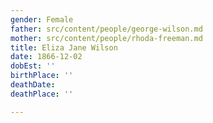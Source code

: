 ```yaml
---
gender: Female
father: src/content/people/george-wilson.md
mother: src/content/people/rhoda-freeman.md
title: Eliza Jane Wilson
date: 1866-12-02
dobEst: ''
birthPlace: ''
deathDate: 
deathPlace: ''

---
```

